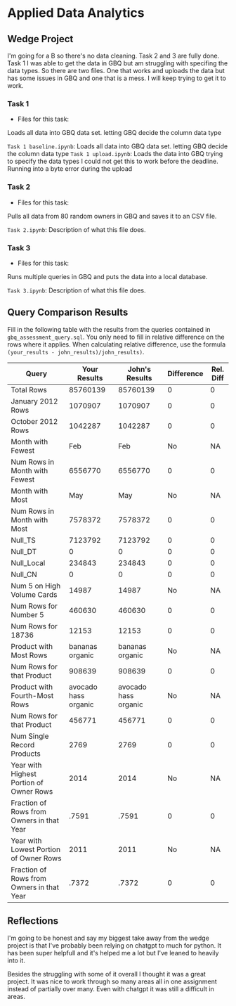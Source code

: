 
# Applied Data Analytics

## Wedge Project

<!-- Any general commentary you'd like to say about the project. --> 

I'm going for a B so there's no data cleaning. 
Task 2 and 3 are fully done. Task 1 I was able to get the data in GBQ but am struggling with specifing the data types. So there are two files. One that works and uploads the data but has some issues in GBQ and one that is a mess. I will keep trying to get it to work.


### Task 1

* Files for this task: 
<!--  Task 1 Baseline  --> 

Loads all data into GBQ data set. letting GBQ decide the column data type

<!--  Task 1 upload  --> 
`Task 1 baseline.ipynb`: 
Loads all data into GBQ data set. letting GBQ decide the column data type
`Task 1 upload.ipynb`: 
Loads the data into GBQ trying to specify the data types I could not get this to work before the deadline. Running into a byte error during the upload
### Task 2

* Files for this task: 
<!--  Task 2  --> 

Pulls all data from 80 random owners in GBQ and saves it to an CSV file.

`Task 2.ipynb`: 
Description of what this file does.


	

### Task 3

* Files for this task: 
<!--  Task 3  --> 

Runs multiple queries in GBQ and puts the data into a local database.

`Task 3.ipynb`: 
Description of what this file does.




## Query Comparison Results

Fill in the following table with the results from the 
queries contained in `gbq_assessment_query.sql`. You only
need to fill in relative difference on the rows where it applies. 
When calculating relative difference, use the formula 
` (your_results - john_results)/john_results)`. 



|  Query  |  Your Results  |  John's Results | Difference | Rel. Diff | 
|---|---|---|---|---|
| Total Rows  | 85760139  |  85760139 |  0 | 0  |
| January 2012 Rows  | 1070907  | 1070907  | 0  |  0 |
| October 2012 Rows  | 1042287  |  1042287 |  0 | 0  |
| Month with Fewest  | Feb  | Feb  | No  | NA  |
| Num Rows in Month with Fewest  | 6556770  |  6556770 | 0  | 0  |
| Month with Most  |  May | May  | No  | NA  |
| Num Rows in Month with Most  | 7578372  | 7578372  |  0 | 0  |
| Null_TS  | 7123792 |  7123792 |  0 |  0 |
| Null_DT  |  0 | 0  |  0 |  0 |
| Null_Local  |  234843 | 234843  | 0  | 0  |
| Null_CN  |  0 |  0 |  0 | 0  |
| Num 5 on High Volume Cards  | 14987  |  14987 | No  | NA  |
|  Num Rows for Number 5 | 460630  | 460630  | 0  |  0 |
| Num Rows for 18736  |  12153 | 12153  | 0  | 0  |
| Product with Most Rows  | bananas organic  | bananas organic  | No  | NA  |
| Num Rows for that Product  |  908639 | 908639  | 0  | 0  |
| Product with Fourth-Most Rows  | avocado hass organic  |  avocado hass organic | No  | NA  |
| Num Rows for that Product  |  456771 |  456771 | 0  |  0 |
| Num Single Record Products  |  2769 |  2769 | 0  |  0 |
| Year with Highest Portion of Owner Rows  |  2014 | 2014  | No  | NA |
| Fraction of Rows from Owners in that Year  | .7591  | .7591  | 0  |  0 |
| Year with Lowest Portion of Owner Rows  |  2011 |  2011 | No  | NA |
| Fraction of Rows from Owners in that Year  |  .7372 | .7372  |  0 | 0  |

## Reflections

<!-- I'd love to get 100-200 words on your experience doing the Wedge Project -->
I'm going to be honest and say my biggest take away from the wedge project is that I've probably been relying on chatgpt to much for python. It has been super helpfull and it's helped me a lot but I've leaned to heavily into it. 

Besides the struggling with some of it overall I thought it was a great project. It was nice to work through so many areas all in one assignment instead of partially over many. Even with chatgpt it was still a difficult in areas. 
